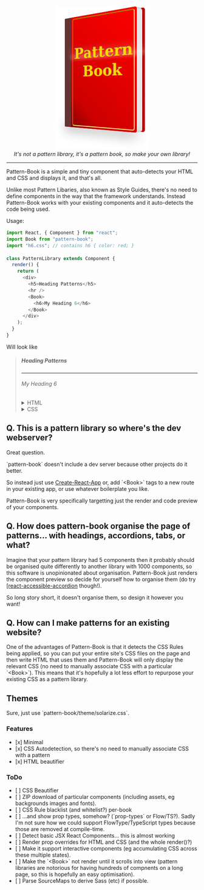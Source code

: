 <p align="center">
  <img width="245" height="378" src="/logo.png" alt="Pattern Book"><br>
  <i>It's not a pattern library, it's a pattern book, so make your own library!</i>
</p>

---

Pattern-Book is a simple and tiny component that auto-detects your HTML and CSS and displays it, and that's all.

Unlike most Pattern Libaries, also known as Style Guides, there's no need to define components in the way that the framework understands. Instead Pattern-Book works with your existing components and it auto-detects the code being used.

Usage:

```javascript
import React, { Component } from "react";
import Book from "pattern-book";
import "h6.css"; // contains h6 { color: red; }

class PatternLibrary extends Component {
  render() {
    return (
      <div>
        <h5>Heading Patterns</h5>
        <hr />
        <Book>
          <h6>My Heading 6</h6>
        </Book>
      </div>
    );
  }
}
```

Will look like

<blockquote>
    <h5>Heading Patterns</h5>
    <hr>
    <div>
      <h6>My Heading 6</h6>
      <details><summary>HTML</summary>&lt;h6&gt;My Heading 6&lt;/h6&gt;</details>
      <details><summary>CSS</summary>h6 { color: red; }</details>
    </div>    
</blockquote>

<h2>Q. This is a pattern library so where's the dev webserver?</h2>

<p>Great question.

<p>`pattern-book` doesn't include a dev server because other projects do it better.

<p>So instead just use <a href="https://github.com/facebookincubator/create-react-app">Create-React-App</a> or, add `&lt;Book&gt;` tags to a new route in your existing app, or use whatever boilerplate you like.</p>

<p>Pattern-Book is very specifically targetting just the render and code preview of your components.</p>

<h2>Q. How does pattern-book organise the page of patterns... with headings, accordions, tabs, or what?</h2>

<p>Imagine that your pattern library had 5 components then it probably should be organised quite differently to another library with 1000 components, so this software is unopinionated about organisation. Pattern-Book just renders the component preview so decide for yourself how to organise them (do try <a href="https://github.com/springload/react-accessible-accordion/">[react-accessible-accordion</a> though!).

<p>So long story short, it doesn't organise them, so design it however you want!</p>

<h2>Q. How can I make patterns for an existing website?</h2>

<p>One of the advantages of Pattern-Book is that it detects the CSS Rules being applied, so you can put your entire site's CSS files on the page and then write HTML that uses them and Pattern-Book will only display the relevant CSS (no need to manually associate CSS with a particular `&lt;Book&gt;`). This means that it's hopefully a lot less effort to repurpose your existing CSS as a pattern library.</p>

<h2>Themes</h2>

<p>Sure, just use `pattern-book/theme/solarize.css`.</p> 

<h3>Features</h3>

<ul>
 <li> [x] Minimal
 <li> [x] CSS Autodetection, so there's no need to manually associate CSS with a pattern
 <li> [x] HTML beautifier
</ul>

<h3>ToDo</h3>

<ul>
 <li> [ ] CSS Beautifier
 <li> [ ] ZIP download of particular components (including assets, eg backgrounds images and fonts).
 <li> [ ] CSS Rule blacklist (and whitelist?) per-book
 <li> [ ] ...and show prop types, somehow? (`prop-types` or Flow/TS?). Sadly I'm not sure how we could support FlowType/TypeScript types because those are removed at compile-time.
 <li> [ ] Detect basic JSX React Components... this is almost working
 <li> [ ] Render prop overrides for HTML and CSS (and the whole render()?)
 <li> [ ] Make it support interactive components (eg accumulating CSS across these multiple states).
 <li> [ ] Make the `&lt;Book&gt;` not render until it scrolls into view (pattern libraries are notorious for having hundreds of compnents on a long page, so this is hopefully an easy optimisation).
 <li> [ ] Parse SourceMaps to derive Sass (etc) if possible.
</ul>

